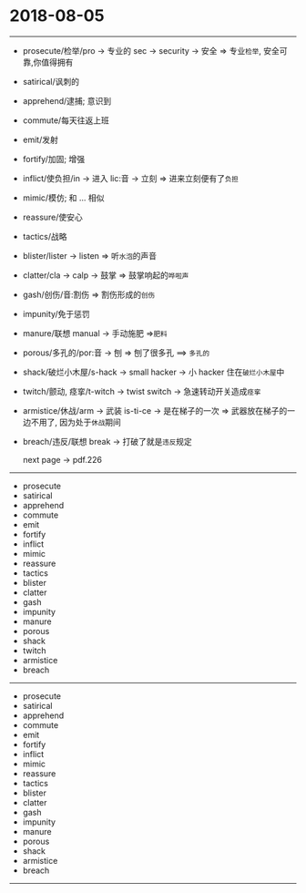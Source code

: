 # 2018-08-05

---

- prosecute/检举/pro -> 专业的 sec -> security -> 安全 => 专业`检举`, 安全可靠,你值得拥有
- satirical/讽刺的
- apprehend/逮捕; 意识到
- commute/每天往返上班
- emit/发射
- fortify/加固; 增强
- inflict/使负担/in -> 进入 lic:音 -> 立刻 => 进来立刻便有了`负担`
- mimic/模仿; 和 ... 相似
- reassure/使安心
- tactics/战略
- blister/lister -> listen => 听`水泡`的声音
- clatter/cla -> calp -> 鼓掌 => 鼓掌响起的`哗啦声`
- gash/创伤/音:割伤 => 割伤形成的`创伤`
- impunity/免于惩罚
- manure/联想 manual -> 手动施肥 =>`肥料`
- porous/多孔的/por:音 -> 刨 => 刨了很多孔 ==> `多孔的`
- shack/破烂小木屋/s-hack -> small hacker ->  小 hacker 住在`破烂小木屋`中
- twitch/颤动, 痉挛/t-witch -> twist switch -> 急速转动开关造成`痉挛`
- armistice/休战/arm -> 武装 is-ti-ce -> 是在梯子的一次 => 武器放在梯子的一边不用了, 因为处于`休战`期间
- breach/违反/联想 break -> 打破了就是`违反`规定
    
    next page -> pdf.226

---

- prosecute
- satirical
- apprehend
- commute
- emit
- fortify
- inflict
- mimic
- reassure
- tactics
- blister
- clatter
- gash
- impunity
- manure
- porous
- shack
- twitch
- armistice
- breach

---

- prosecute
- satirical
- apprehend
- commute
- emit
- fortify
- inflict
- mimic
- reassure
- tactics
- blister
- clatter
- gash
- impunity
- manure
- porous
- shack
- armistice
- breach

---
